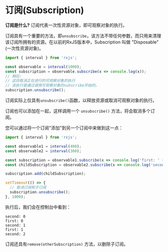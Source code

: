 # 订阅(Subscription)

**订阅是什么?** 订阅代表一次性资源对象，即可观察对象的执行。 

订阅具有一个重要的方法，即`unsubscribe`，该方法不带任何参数，而只用来清理该订阅所拥有的资源。在以前的RxJS版本中，Subscription 叫做 "Disposable" (一次性资源对象)。

```ts
import { interval } from 'rxjs';

const observable = interval(1000);
const subscription = observable.subscribe(x => console.log(x));
// 稍后:
// 这将取消正在进行的可观察对象的执行
// 该执行是通过调用可观察对象的subscribe开始的。
subscription.unsubscribe(); 
```

<span class="informal">订阅实际上仅具有`unsubscribe()`函数，以释放资源或取消可观察对象的执行。</span>

订阅也可以添加在一起，这样调用一个 `unsubscribe()` 方法，将会取消多个订阅。

您可以通过将一个订阅"添加"到另一个订阅中来做到这一点：

```ts
import { interval } from 'rxjs';

const observable1 = interval(400);
const observable2 = interval(300);

const subscription = observable1.subscribe(x => console.log('first: ' + x));
const childSubscription = observable2.subscribe(x => console.log('second: ' + x));

subscription.add(childSubscription);

setTimeout(() => {
  // 取消订阅和子订阅
  subscription.unsubscribe();
}, 1000);
```

执行后，我们会在控制台中看到：
```none
second: 0
first: 0
second: 1
first: 1
second: 2
```

订阅还具有`remove(otherSubscription)` 方法，以删除子订阅。
